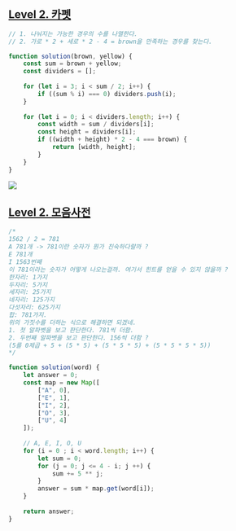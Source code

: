 ## [Level 2. 카펫](https://school.programmers.co.kr/learn/courses/30/lessons/42842)

```js
// 1. 나눠지는 가능한 경우의 수를 나열한다. 
// 2. 가로 * 2 + 세로 * 2 - 4 = brown을 만족하는 경우를 찾는다. 

function solution(brown, yellow) {
    const sum = brown + yellow;
    const dividers = [];
    
    for (let i = 3; i < sum / 2; i++) {
        if ((sum % i) === 0) dividers.push(i);
    }
    
    for (let i = 0; i < dividers.length; i++) {
        const width = sum / dividers[i];
        const height = dividers[i];
        if ((width + height) * 2 - 4 === brown) {
            return [width, height];
        }
    }
}
```

![](https://velog.velcdn.com/images/dusdjeks/post/2d2f0f0a-90a4-44e8-9829-2fd41e1a7211/image.png)


## [Level 2. 모음사전](https://school.programmers.co.kr/learn/courses/30/lessons/84512)

```js
/*
1562 / 2 = 781 
A 781개 -> 781이란 숫자가 뭔가 친숙하다랄까 ? 
E 781개 
I 1563번째 
이 781이라는 숫자가 어떻게 나오는걸까. 여기서 힌트를 얻을 수 있지 않을까 ? 
한자리: 1가지
두자리: 5가지
세자리: 25가지 
네자리: 125가지
다섯자리: 625가지 
합: 781가지. 
위의 가짓수를 더하는 식으로 해결하면 되겠네.
1. 첫 알파벳을 보고 판단한다. 781씩 더함. 
2. 두번째 알파벳을 보고 판단한다. 156씩 더함 ? 
(5를 0제곱 + 5 + (5 * 5) + (5 * 5 * 5) + (5 * 5 * 5 * 5))
*/

function solution(word) {
    let answer = 0;
    const map = new Map([
        ["A", 0],
        ["E", 1],
        ["I", 2],
        ["O", 3],
        ["U", 4]
    ]);
    
    // A, E, I, O, U
    for (i = 0 ; i < word.length; i++) {
        let sum = 0;
        for (j = 0; j <= 4 - i; j ++) {
            sum += 5 ** j;
        }
        answer = sum * map.get(word[i]);
    }
    
    return answer;
}
```